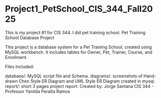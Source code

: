 # Project1_PetSchool_CIS_344_Fall2025
This is my project #1 for CIS 344. I did pet training school.
Pet Training School Database Project

This project is a database system for a Pet Training School, created using MySQL workbench.
It includes tables for Owner, Pet, Trainer, Course, and Enrollment.

Files Included:

database/: MySQL script file and Schema.
diagrams/: screenshots of Hand-drawn Chen Style ER Diagram and UML Style ER Diagram created in mysql.
report/: short 3 pages project report.
Created by: Jorge Santana
CIS 344 - Professor Yanilda Peralta Ramos

